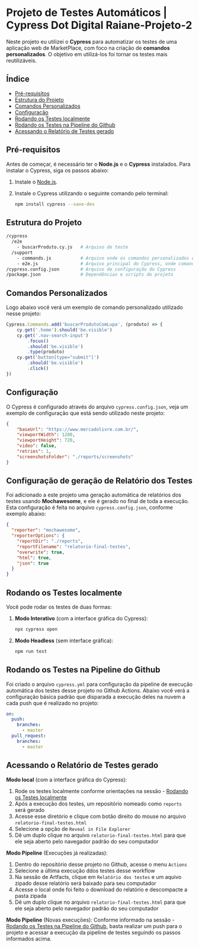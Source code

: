 
# Projeto de Testes Automáticos | Cypress Dot Digital Raiane-Projeto-2

Neste projeto eu utilizei o **Cypress** para automatizar os testes de uma aplicação web de MarketPlace, com foco na criação de **comandos personalizados**. O objetivo em utilizá-los foi tornar os testes mais reutilizáveis.

## Índice

- [Pré-requisitos](#pré-requisitos)
- [Estrutura do Projeto](#estrutura-do-projeto)
- [Comandos Personalizados](#comandos-personalizados)
- [Configuração](#configuração)
- [Rodando os Testes localmente](#rodando-os-testes-localmente)
- [Rodando os Testes na Pipeline do Github](#rodando-os-testes-na-pipeline-do-github)
- [Acessando o Relatório de Testes gerado](#acessando-o-relatório-de-testes-gerado)

## Pré-requisitos

Antes de começar, é necessário ter o **Node.js** e o **Cypress** instalados. Para instalar o Cypress, siga os passos abaixo:

1. Instale o [Node.js](https://nodejs.org/).
2. Instale o Cypress utilizando o seguinte comando pelo terminal:

   ```bash
   npm install cypress --save-dev
   ```

## Estrutura do Projeto

```bash
/cypress
  /e2e
    - buscarProduto.cy.js   # Arquivo de teste
  /support
    - commands.js           # Arquivo onde os comandos personalizados estão definidos
    - e2e.js                # Arquivo principal do Cypress, onde comandos são carregados
/cypress.config.json        # Arquivo de configuração do Cypress
/package.json               # Dependências e scripts do projeto
```

## Comandos Personalizados

Logo abaixo você verá um exemplo de comando personalizado utilizado nesse projeto:

```javascript
Cypress.Commands.add('buscarProdutoComLupa', (produto) => {
    cy.get('.home').should('be.visible')
    cy.get('.nav-search-input')
        .focus()
        .should('be.visible')
        .type(produto)
    cy.get('button[type="submit"]')
        .should('be.visible')
        .click()
})
```

## Configuração

O Cypress é configurado através do arquivo `cypress.config.json`, veja um exemplo de configuração que está sendo utilizado neste projeto:

```json
{
    "baseUrl": "https://www.mercadolivre.com.br/",
    "viewportWidth": 1280,
    "viewportHeight": 720,
    "video": false,
    "retries": 1,
    "screenshotsFolder": "./reports/screenshots"
}
```

## Configuração de geração de Relatório dos Testes

Foi adicionado a este projeto uma geração automática de relatórios dos testes usando **Mochawesome**, e ele é gerado no final de toda a execução.
Esta configuração é feita no arquivo `cypress.config.json`, conforme exemplo abaixo:

```json
{
  "reporter": "mochawesome",
  "reporterOptions": {
    "reportDir": "./reports",
    "reportFilename": "relatorio-final-testes",
    "overwrite": true,
    "html": true,
    "json": true
  }
}
```

## Rodando os Testes localmente

Você pode rodar os testes de duas formas:

1. **Modo Interativo** (com a interface gráfica do Cypress):  
   ```bash
   npx cypress open
   ```
2. **Modo Headless** (sem interface gráfica):  
   ```bash
   npm run test
   ```

## Rodando os Testes na Pipeline do Github

Foi criado o arquivo `cypress.yml` para configuração da pipeline de execução automática dos testes desse projeto no Github Actions.
Abaixo você verá a configuração básica padrão que disparada a execução deles na nuvem a cada push que é realizado no projeto:

```yml
on:
  push:
    branches:
      - master
  pull_request:
    branches:
      - master
```

## Acessando o Relatório de Testes gerado


 **Modo local** (com a interface gráfica do Cypress):  
   1. Rode os testes localmente conforme orientações na sessão - [Rodando os Testes localmente](#rodando-os-testes-localmente)   
   2. Após a execução dos testes, um repositório nomeado como `reports` será gerado
   3. Acesse esse diretório e clique com botão direito do mouse no arquivo `relatorio-final-testes.html`
   4. Selecione a opção de `Reveal in File Explorer`
   5. Dê um duplo clique no arquivo `relatorio-final-testes.html` para que ele seja aberto pelo navegador padrão do seu computador

 **Modo Pipeline** (Execuções já realizadas):  
   1. Dentro do repositório desse projeto no Github, acesse o menu `Actions`
   2. Selecione a última execução ddos testes desse workflow
   3. Na sessão de Artfacts, clique em `Relatório dos testes` e um aquivo zipado desse relatório será baixado para seu computador
   4. Acesse o local onde foi feito o download do relatório e descompacte a pasta zipada
   5. Dê um duplo clique no arquivo `relatorio-final-testes.html` para que ele seja aberto pelo navegador padrão do seu computador

 **Modo Pipeline** (Novas execuções):
    Conforme informado na sessão - [Rodando os Testes na Pipeline do Github](#rodando-os-testes-na-pipeline-do-github), basta realizar um push para o projeto e acessar a execução da pipeline de testes seguindo os passos informados acima.